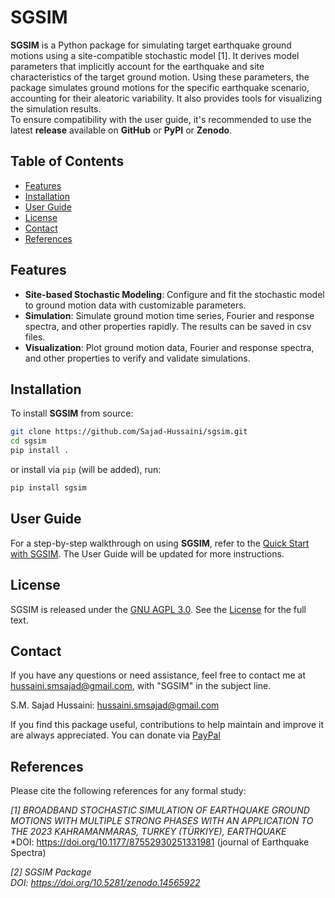# SGSIM
**SGSIM** is a Python package for simulating target earthquake ground motions using a site-compatible stochastic model [1]. It derives model parameters that implicitly account for the earthquake and site characteristics of the target ground motion. Using these parameters, the package simulates ground motions for the specific earthquake scenario, accounting for their aleatoric variability. It also provides tools for visualizing the simulation results.  
To ensure compatibility with the user guide, it's recommended to use the latest **release** available on **GitHub** or **PyPI** or **Zenodo**.

## Table of Contents
- [Features](#features)
- [Installation](#installation)
- [User Guide](#User-Guide)
- [License](#license)
- [Contact](#contact)
- [References](#references)

## Features
- **Site-based Stochastic Modeling**: Configure and fit the stochastic model to ground motion data with customizable parameters.  
- **Simulation**: Simulate ground motion time series, Fourier and response spectra, and other properties rapidly. The results can be saved in csv files.
- **Visualization**: Plot ground motion data, Fourier and response spectra, and other properties to verify and validate simulations.

## Installation
To install **SGSIM** from source:
```bash
git clone https://github.com/Sajad-Hussaini/sgsim.git
cd sgsim
pip install .
```
or install via `pip` (will be added), run:
```bash
pip install sgsim
```

## User Guide
For a step-by-step walkthrough on using **SGSIM**, refer to the [Quick Start with SGSIM](user_guide.ipynb). The User Guide will be updated for more instructions.

## License
SGSIM is released under the [GNU AGPL 3.0](https://www.gnu.org/licenses/agpl-3.0.en.html).
See the [License](License) for the full text.

## Contact
If you have any questions or need assistance, feel free to contact me at hussaini.smsajad@gmail.com, with "SGSIM" in the subject line.  

S.M. Sajad Hussaini:
[hussaini.smsajad@gmail.com](mailto:hussaini.smsajad@gmail.com)

If you find this package useful, contributions to help maintain and improve it are always appreciated. You can donate via [PayPal](https://www.paypal.com/paypalme/sajadhussaini)

## References
Please cite the following references for any formal study:  

*[1] BROADBAND STOCHASTIC SIMULATION OF EARTHQUAKE GROUND MOTIONS WITH MULTIPLE STRONG PHASES WITH AN APPLICATION TO THE 2023 KAHRAMANMARAS, TURKEY (TÜRKIYE), EARTHQUAKE*  
*DOI: https://doi.org/10.1177/87552930251331981 (journal of Earthquake Spectra)

*[2] SGSIM Package*  
*DOI: https://doi.org/10.5281/zenodo.14565922*
